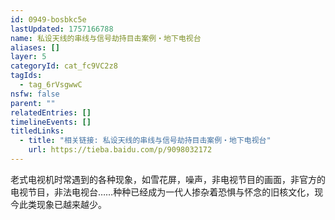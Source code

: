 ```yaml
---
id: 0949-bosbkc5e
lastUpdated: 1757166788
name: 私设天线的串线与信号劫持目击案例・地下电视台
aliases: []
layer: 5
categoryId: cat_fc9VC2z8
tagIds:
  - tag_6rVsgwwC
nsfw: false
parent: ""
relatedEntries: []
timelineEvents: []
titledLinks:
  - title: "相关链接: 私设天线的串线与信号劫持目击案例・地下电视台"
    url: https://tieba.baidu.com/p/9098032172
---
```


老式电视机时常遇到的各种现象，如雪花屏，噪声，非电视节目的画面，非官方的电视节目，非法电视台……种种已经成为一代人掺杂着恐惧与怀念的旧核文化，现今此类现象已越来越少。